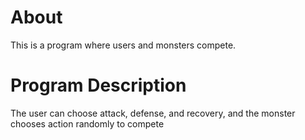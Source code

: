 About
=====
This is a program where users and monsters compete. 

Program Description
=====
The user can choose attack, defense, and recovery, and the monster chooses action randomly to compete
